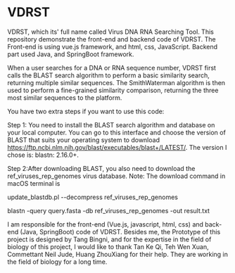 # VDRST
VDRST, which its' full name called Virus DNA RNA Searching Tool. This repository demonstrate the front-end and backend code of VDRST. The Front-end is using vue.js framework, and html, css, JavaScript. Backend part used Java, and SpringBoot framework.

When a user searches for a DNA or RNA sequence number, VDRST first calls the BLAST search algorithm to perform a basic similarity search, returning multiple similar sequences. The SmithWaterman algorithm is then used to perform a fine-grained similarity comparison, returning the three most similar sequences to the platform.

You have two extra steps if you want to use this code:

Step 1: You need to install the BLAST search algorithm and database on your local computer. You can go to this interface and choose the version of BLAST that suits your operating system to download https://ftp.ncbi.nlm.nih.gov/blast/executables/blast+/LATEST/.
The version I chose is: blastn: 2.16.0+.

Step 2:After downloading BLAST, you also need to download the ref_viruses_rep_genomes virus database.
Note: The download command in macOS terminal is

update_blastdb.pl --decompress ref_viruses_rep_genomes

blastn -query query.fasta -db ref_viruses_rep_genomes -out result.txt

I am responsible for the front-end (Vue.js, javascript, html, css) and back-end (Java, SpringBoot) code of VDRST. Besides me, the Prototype of this project is designed by Tang Bingni, and for the expertise in the field of biology of this project, I would like to thank Tan Ke Qi, Teh Wen Xuan, Commettant Neil Jude, Huang ZhouXiang for their help. They are working in the field of biology for a long time.  

